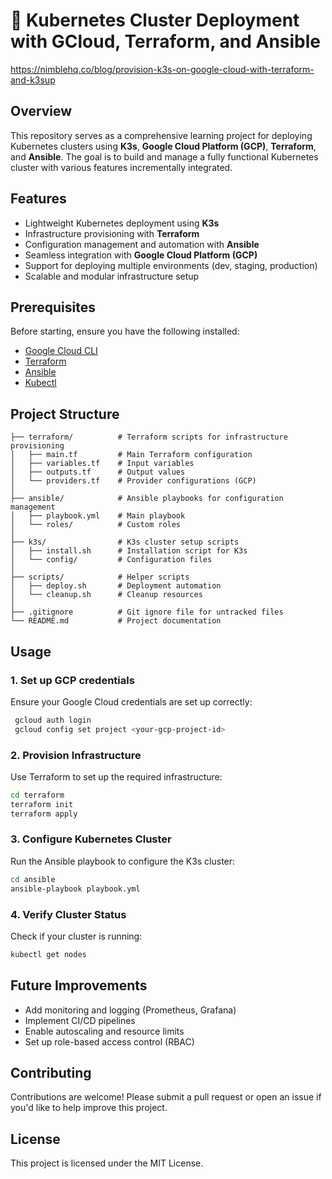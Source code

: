 # 🚀 Kubernetes Cluster Deployment with GCloud, Terraform, and Ansible
https://nimblehq.co/blog/provision-k3s-on-google-cloud-with-terraform-and-k3sup
## Overview
This repository serves as a comprehensive learning project for deploying Kubernetes clusters using **K3s**, **Google Cloud Platform (GCP)**, **Terraform**, and **Ansible**. The goal is to build and manage a fully functional Kubernetes cluster with various features incrementally integrated.

## Features
- Lightweight Kubernetes deployment using **K3s**
- Infrastructure provisioning with **Terraform**
- Configuration management and automation with **Ansible**
- Seamless integration with **Google Cloud Platform (GCP)**
- Support for deploying multiple environments (dev, staging, production)
- Scalable and modular infrastructure setup

## Prerequisites
Before starting, ensure you have the following installed:

- [Google Cloud CLI](https://cloud.google.com/sdk/docs/install)
- [Terraform](https://www.terraform.io/downloads)
- [Ansible](https://docs.ansible.com/ansible/latest/installation_guide/intro_installation.html)
- [Kubectl](https://kubernetes.io/docs/tasks/tools/)

## Project Structure
```
├── terraform/          # Terraform scripts for infrastructure provisioning
│   ├── main.tf         # Main Terraform configuration
│   ├── variables.tf    # Input variables
│   ├── outputs.tf      # Output values
│   └── providers.tf    # Provider configurations (GCP)
│
├── ansible/            # Ansible playbooks for configuration management
│   ├── playbook.yml    # Main playbook
│   └── roles/          # Custom roles
│
├── k3s/                # K3s cluster setup scripts
│   ├── install.sh      # Installation script for K3s
│   └── config/         # Configuration files
│
├── scripts/            # Helper scripts
│   ├── deploy.sh       # Deployment automation
│   └── cleanup.sh      # Cleanup resources
│
├── .gitignore          # Git ignore file for untracked files
└── README.md           # Project documentation
```

## Usage
### 1. Set up GCP credentials
Ensure your Google Cloud credentials are set up correctly:
```bash
 gcloud auth login
 gcloud config set project <your-gcp-project-id>
```

### 2. Provision Infrastructure
Use Terraform to set up the required infrastructure:
```bash
cd terraform
terraform init
terraform apply
```

### 3. Configure Kubernetes Cluster
Run the Ansible playbook to configure the K3s cluster:
```bash
cd ansible
ansible-playbook playbook.yml
```

### 4. Verify Cluster Status
Check if your cluster is running:
```bash
kubectl get nodes
```

## Future Improvements
- Add monitoring and logging (Prometheus, Grafana)
- Implement CI/CD pipelines
- Enable autoscaling and resource limits
- Set up role-based access control (RBAC)

## Contributing
Contributions are welcome! Please submit a pull request or open an issue if you'd like to help improve this project.

## License
This project is licensed under the MIT License.



